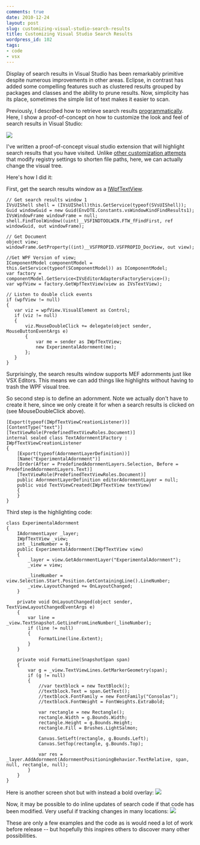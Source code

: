 ```yaml
---
comments: true
date: 2010-12-24
layout: post
slug: customizing-visual-studio-search-results
title: Customizing Visual Studio Search Results
wordpress_id: 102
tags:
- code
- vsx
---
```


Display of search results in Visual Studio has been remarkably primitive despite numerous improvements in other areas.  Eclipse, in contrast has added some compelling features such as clustered results grouped by packages and classes and the ability to prune results.  Now, simplicity has its place, sometimes the simple list of text makes it easier to scan.

Previously, I described how to retrieve search results [programmatically](http://blog.ninlabs.com/2010/11/visual-studio-search-results-programmatically/).  Here, I show a proof-of-concept on how to customize the look and feel of search results in Visual Studio:

[![](http://blog.ninlabs.com/wp-content/uploads/2010/12/CustomizedSearchResults.png)](http://blog.ninlabs.com/wp-content/uploads/2010/12/CustomizedSearchResults.png)

I've written a proof-of-concept visual studio extension that will highlight search results that you have visited. Unlike [other customization attempts](http://saraford.net/2008/11/24/did-you-know-you-can-customize-how-search-results-are-displayed-in-the-find-results-window-363/) that modify registry settings to shorten file paths, here, we can actually change the visual tree.

Here's how I did it:

First, get the search results window as a [IWpfTextView](http://msdn.microsoft.com/en-us/library/microsoft.visualstudio.text.editor.iwpftextview.aspx).

    // Get search results window 1
    IVsUIShell shell = (IVsUIShell)this.GetService(typeof(SVsUIShell));
    Guid windowGuid = new Guid(EnvDTE.Constants.vsWindowKindFindResults1);
    IVsWindowFrame windowFrame = null;
    shell.FindToolWindow((uint)__VSFINDTOOLWIN.FTW_fFindFirst, ref windowGuid, out windowFrame);

    // Get Document
    object view;
    windowFrame.GetProperty((int)__VSFPROPID.VSFPROPID_DocView, out view);

    //Get WPF Version of view;
    IComponentModel componentModel = this.GetService(typeof(SComponentModel)) as IComponentModel;
    var factory = componentModel.GetService<IVsEditorAdaptersFactoryService>();
    var wpfView = factory.GetWpfTextView(view as IVsTextView);

    // Listen to double click events
    if (wpfView != null)
    {
       var viz = wpfView.VisualElement as Control;
       if (viz != null)
       {
           viz.MouseDoubleClick += delegate(object sender, MouseButtonEventArgs e)
           {
               var me = sender as IWpfTextView;
               new ExperimentalAdornment(me);
           };
       }
    }

Surprisingly, the search results window supports MEF adornments just like VSX Editors.  This means we can add things like highlights without having to trash the WPF visual tree.

So second step is to define an adornment.  Note we actually don't have to create it here, since we only create it for when a search results is clicked on (see MouseDoubleClick above).

    [Export(typeof(IWpfTextViewCreationListener))]
    [ContentType("text")]
    [TextViewRole(PredefinedTextViewRoles.Document)]
    internal sealed class TextAdornment1Factory : IWpfTextViewCreationListener
    {
        [Export(typeof(AdornmentLayerDefinition))]
        [Name("ExperimentalAdornment")]
        [Order(After = PredefinedAdornmentLayers.Selection, Before = PredefinedAdornmentLayers.Text)]
        [TextViewRole(PredefinedTextViewRoles.Document)]
        public AdornmentLayerDefinition editorAdornmentLayer = null;
        public void TextViewCreated(IWpfTextView textView)
        {
        }
    }

Third step is the highlighting code:

    class ExperimentalAdornment
    {
        IAdornmentLayer _layer;
        IWpfTextView _view;
        int _lineNumber = 0;
        public ExperimentalAdornment(IWpfTextView view)
        {
            _layer = view.GetAdornmentLayer("ExperimentalAdornment");
            _view = view;

            _lineNumber = view.Selection.Start.Position.GetContainingLine().LineNumber;
            _view.LayoutChanged += OnLayoutChanged;
        }

        private void OnLayoutChanged(object sender, TextViewLayoutChangedEventArgs e)
        {
            var line = _view.TextSnapshot.GetLineFromLineNumber(_lineNumber);
            if (line != null)
            {
                FormatLine(line.Extent);
            }
        }

        private void FormatLine(SnapshotSpan span)
        {
            var g = _view.TextViewLines.GetMarkerGeometry(span);
            if (g != null)
            {
                //var textblock = new TextBlock();
                //textblock.Text = span.GetText();
                //textblock.FontFamily = new FontFamily("Consolas");
                //textblock.FontWeight = FontWeights.ExtraBold;

                var rectangle = new Rectangle();
                rectangle.Width = g.Bounds.Width;
                rectangle.Height = g.Bounds.Height;
                rectangle.Fill = Brushes.LightSalmon;

                Canvas.SetLeft(rectangle, g.Bounds.Left);
                Canvas.SetTop(rectangle, g.Bounds.Top);

                var res = _layer.AddAdornment(AdornmentPositioningBehavior.TextRelative, span, null, rectangle, null);
            }
        }
    }

Here is another screen shot but with instead a bold overlay:
[![](http://blog.ninlabs.com/wp-content/uploads/2010/12/BoldSearchResults.png)](http://blog.ninlabs.com/wp-content/uploads/2010/12/BoldSearchResults.png)

Now, it may be possible to do inline updates of search code if that code has been modified.  Very useful if tracking changes in many locations:
[![](http://blog.ninlabs.com/wp-content/uploads/2010/12/SearchUpdates.png)](http://blog.ninlabs.com/wp-content/uploads/2010/12/SearchUpdates.png)

These are only a few examples and the code as is would need a lot of work before release -- but hopefully this inspires others to discover many other possibilities.
